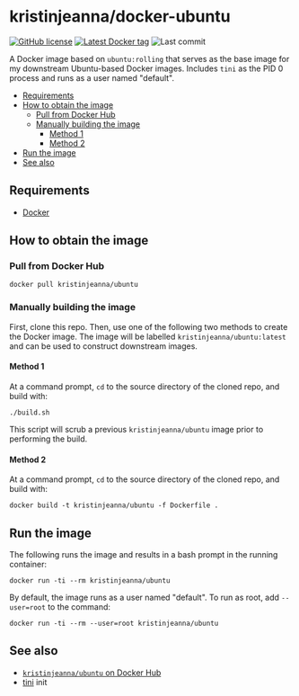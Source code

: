 # kristinjeanna/docker-ubuntu

[![GitHub license](https://img.shields.io/github/license/kristinjeanna/docker-ubuntu.svg?style=flat)](https://github.com/kristinjeanna/docker-ubuntu/blob/main/LICENSE) [![Latest Docker tag](https://img.shields.io/docker/v/kristinjeanna/ubuntu/latest?style=flat)](https://hub.docker.com/repository/docker/kristinjeanna/ubuntu) ![Last commit](https://img.shields.io/github/last-commit/kristinjeanna/docker-ubuntu?style=flat)

A Docker image based on `ubuntu:rolling` that serves as the base image for my downstream Ubuntu-based Docker images. Includes `tini` as the PID 0 process and runs as a user named "default".

- [Requirements](#requirements)
- [How to obtain the image](#how-to-obtain-the-image)
  - [Pull from Docker Hub](#pull-from-docker-hub)
  - [Manually building the image](#manually-building-the-image)
    - [Method 1](#method-1)
    - [Method 2](#method-2)
- [Run the image](#run-the-image)
- [See also](#see-also)

## Requirements

- [Docker](https://www.docker.com/get-started)

## How to obtain the image

### Pull from Docker Hub

```shell
docker pull kristinjeanna/ubuntu
```

### Manually building the image

First, clone this repo. Then, use one of the following two methods to create the Docker image. The image will be labelled `kristinjeanna/ubuntu:latest` and can be used to construct downstream images.

#### Method 1

At a command prompt, `cd` to the source directory of the cloned repo, and build with:

```shell
./build.sh
```

This script will scrub a previous `kristinjeanna/ubuntu` image prior to performing the build.

#### Method 2

At a command prompt, `cd` to the source directory of the cloned repo, and build with:

```shell
docker build -t kristinjeanna/ubuntu -f Dockerfile .
```

## Run the image

The following runs the image and results in a bash prompt in the running container:

```shell
docker run -ti --rm kristinjeanna/ubuntu
```

By default, the image runs as a user named "default". To run as root, add `--user=root` to the command:

```shell
docker run -ti --rm --user=root kristinjeanna/ubuntu
```

## See also

- [`kristinjeanna/ubuntu` on Docker Hub](https://hub.docker.com/repository/docker/kristinjeanna/ubuntu)
- [tini](https://github.com/krallin/tini) init
